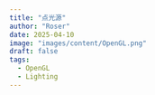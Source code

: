 ```yaml
---
title: "点光源"
author: "Roser"
date: 2025-04-10
image: "images/content/OpenGL.png"
draft: false
tags:
  - OpenGL
  - Lighting
---
```

